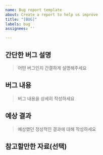 ```yaml
---
name: Bug report template
about: Create a report to help us improve
title: "[BUG]"
labels: bug
assignees: ''

---
```


## 간단한 버그 설명

> 어떤 버그인지 간결하게 설명해주세요

## 버그 내용

> 버그 내용을 상세히 작성하세요

## 예상 결과

> 예상했던 정상적인 결과에 대해 작성하세요

## 참고할만한 자료(선택)
